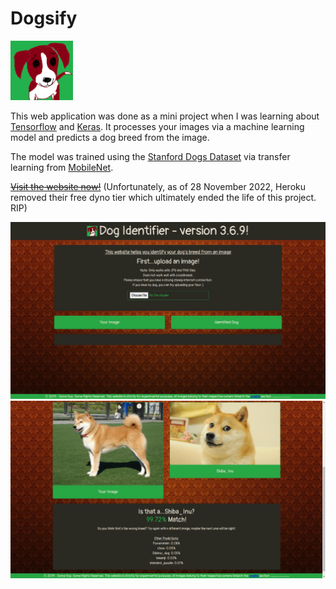 # Dogsify
<img src="static/assets/readme/dogsify_logo.webp" width="100" />

This web application was done as a mini project when I was learning about [Tensorflow](https://www.tensorflow.org/) and [Keras](https://keras.io/). It processes your images via a machine learning model and predicts a dog breed from the image. 

The model was trained using the [Stanford Dogs Dataset](https://www.kaggle.com/jessicali9530/stanford-dogs-dataset) via transfer learning from [MobileNet](https://keras.io/api/applications/mobilenet/).

~~[Visit the website now!](http://dogsify.herokuapp.com/ "Dogsify")~~ (Unfortunately, as of 28 November 2022, Heroku removed their free dyno tier which ultimately ended the life of this project. RIP)

<img src="static/assets/readme/dogsify1.webp" />
<img src="static/assets/readme/dogsify2.webp" />
